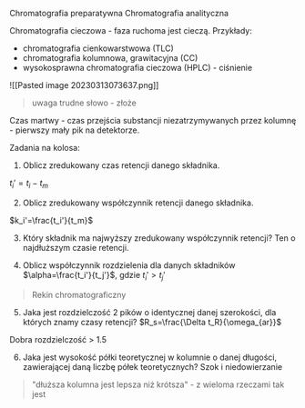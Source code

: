 Chromatografia preparatywna
Chromatografia analityczna

Chromatografia cieczowa - faza ruchoma jest cieczą. Przykłady:

- chromatografia cienkowarstwowa (TLC)
- chromatografia kolumnowa, grawitacyjna (CC)
- wysokosprawna chromatografia cieczowa (HPLC) - ciśnienie

![[Pasted image 20230313073637.png]]

> uwaga trudne słowo - złoże

Czas martwy - czas przejścia substancji niezatrzymywanych przez kolumnę - pierwszy mały pik na detektorze.

Zadania na kolosa:

1. Oblicz zredukowany czas retencji danego składnika.

$t_i'=t_i-t_m$

2. Oblicz zredukowany współczynnik retencji danego składnika.

$k_i'=\frac{t_i'}{t_m}$

3. Który składnik ma najwyższy zredukowany współczynnik retencji?
Ten o najdłuższym czasie retencji.

4. Oblicz współczynnik rozdzielenia dla danych składników
$\alpha=\frac{t_i'}{t_j'}$,  gdzie $t_i'>t_j'$

> Rekin chromatograficzny

5. Jaka jest rozdzielczość 2 pików o identycznej danej szerokości, dla których znamy czasy retencji?
$R_s=\frac{\Delta t_R}{\omega_{ar}}$

Dobra rozdzielczość > 1.5

6. Jaka jest wysokość półki teoretycznej w kolumnie o danej długości, zawierającej daną liczbę półek teoretycznych?
Szok i niedowierzanie

> "dłuższa kolumna jest lepsza niż krótsza" - z wieloma rzeczami tak jest

